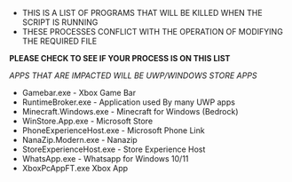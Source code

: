 - THIS IS A LIST OF PROGRAMS THAT WILL BE KILLED WHEN THE SCRIPT IS RUNNING
- THESE PROCESSES CONFLICT WITH THE OPERATION OF MODIFYING THE REQUIRED FILE

**PLEASE CHECK TO SEE IF YOUR PROCESS IS ON THIS LIST**

*APPS THAT ARE IMPACTED WILL BE UWP/WINDOWS STORE APPS*


- Gamebar.exe - Xbox Game Bar
- RuntimeBroker.exe - Application used By many UWP apps
- Minecraft.Windows.exe - Minecraft for Windows (Bedrock)
- WinStore.App.exe - Microsoft Store
- PhoneExperienceHost.exe - Microsoft Phone Link
- NanaZip.Modern.exe - Nanazip
- StoreExperienceHost.exe - Store Experience Host
- WhatsApp.exe - Whatsapp for Windows 10/11
- XboxPcAppFT.exe Xbox App
